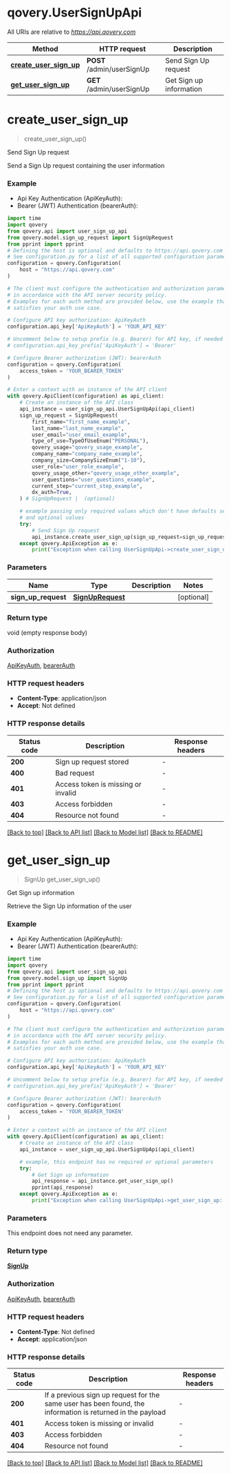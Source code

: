 # qovery.UserSignUpApi

All URIs are relative to *https://api.qovery.com*

Method | HTTP request | Description
------------- | ------------- | -------------
[**create_user_sign_up**](UserSignUpApi.md#create_user_sign_up) | **POST** /admin/userSignUp | Send Sign Up request
[**get_user_sign_up**](UserSignUpApi.md#get_user_sign_up) | **GET** /admin/userSignUp | Get Sign up information


# **create_user_sign_up**
> create_user_sign_up()

Send Sign Up request

Send a Sign Up request containing the user information

### Example

* Api Key Authentication (ApiKeyAuth):
* Bearer (JWT) Authentication (bearerAuth):

```python
import time
import qovery
from qovery.api import user_sign_up_api
from qovery.model.sign_up_request import SignUpRequest
from pprint import pprint
# Defining the host is optional and defaults to https://api.qovery.com
# See configuration.py for a list of all supported configuration parameters.
configuration = qovery.Configuration(
    host = "https://api.qovery.com"
)

# The client must configure the authentication and authorization parameters
# in accordance with the API server security policy.
# Examples for each auth method are provided below, use the example that
# satisfies your auth use case.

# Configure API key authorization: ApiKeyAuth
configuration.api_key['ApiKeyAuth'] = 'YOUR_API_KEY'

# Uncomment below to setup prefix (e.g. Bearer) for API key, if needed
# configuration.api_key_prefix['ApiKeyAuth'] = 'Bearer'

# Configure Bearer authorization (JWT): bearerAuth
configuration = qovery.Configuration(
    access_token = 'YOUR_BEARER_TOKEN'
)

# Enter a context with an instance of the API client
with qovery.ApiClient(configuration) as api_client:
    # Create an instance of the API class
    api_instance = user_sign_up_api.UserSignUpApi(api_client)
    sign_up_request = SignUpRequest(
        first_name="first_name_example",
        last_name="last_name_example",
        user_email="user_email_example",
        type_of_use=TypeOfUseEnum("PERSONAL"),
        qovery_usage="qovery_usage_example",
        company_name="company_name_example",
        company_size=CompanySizeEnum("1-10"),
        user_role="user_role_example",
        qovery_usage_other="qovery_usage_other_example",
        user_questions="user_questions_example",
        current_step="current_step_example",
        dx_auth=True,
    ) # SignUpRequest |  (optional)

    # example passing only required values which don't have defaults set
    # and optional values
    try:
        # Send Sign Up request
        api_instance.create_user_sign_up(sign_up_request=sign_up_request)
    except qovery.ApiException as e:
        print("Exception when calling UserSignUpApi->create_user_sign_up: %s\n" % e)
```


### Parameters

Name | Type | Description  | Notes
------------- | ------------- | ------------- | -------------
 **sign_up_request** | [**SignUpRequest**](SignUpRequest.md)|  | [optional]

### Return type

void (empty response body)

### Authorization

[ApiKeyAuth](../README.md#ApiKeyAuth), [bearerAuth](../README.md#bearerAuth)

### HTTP request headers

 - **Content-Type**: application/json
 - **Accept**: Not defined


### HTTP response details

| Status code | Description | Response headers |
|-------------|-------------|------------------|
**200** | Sign up request stored |  -  |
**400** | Bad request |  -  |
**401** | Access token is missing or invalid |  -  |
**403** | Access forbidden |  -  |
**404** | Resource not found |  -  |

[[Back to top]](#) [[Back to API list]](../README.md#documentation-for-api-endpoints) [[Back to Model list]](../README.md#documentation-for-models) [[Back to README]](../README.md)

# **get_user_sign_up**
> SignUp get_user_sign_up()

Get Sign up information

Retrieve the Sign Up information of the user

### Example

* Api Key Authentication (ApiKeyAuth):
* Bearer (JWT) Authentication (bearerAuth):

```python
import time
import qovery
from qovery.api import user_sign_up_api
from qovery.model.sign_up import SignUp
from pprint import pprint
# Defining the host is optional and defaults to https://api.qovery.com
# See configuration.py for a list of all supported configuration parameters.
configuration = qovery.Configuration(
    host = "https://api.qovery.com"
)

# The client must configure the authentication and authorization parameters
# in accordance with the API server security policy.
# Examples for each auth method are provided below, use the example that
# satisfies your auth use case.

# Configure API key authorization: ApiKeyAuth
configuration.api_key['ApiKeyAuth'] = 'YOUR_API_KEY'

# Uncomment below to setup prefix (e.g. Bearer) for API key, if needed
# configuration.api_key_prefix['ApiKeyAuth'] = 'Bearer'

# Configure Bearer authorization (JWT): bearerAuth
configuration = qovery.Configuration(
    access_token = 'YOUR_BEARER_TOKEN'
)

# Enter a context with an instance of the API client
with qovery.ApiClient(configuration) as api_client:
    # Create an instance of the API class
    api_instance = user_sign_up_api.UserSignUpApi(api_client)

    # example, this endpoint has no required or optional parameters
    try:
        # Get Sign up information
        api_response = api_instance.get_user_sign_up()
        pprint(api_response)
    except qovery.ApiException as e:
        print("Exception when calling UserSignUpApi->get_user_sign_up: %s\n" % e)
```


### Parameters
This endpoint does not need any parameter.

### Return type

[**SignUp**](SignUp.md)

### Authorization

[ApiKeyAuth](../README.md#ApiKeyAuth), [bearerAuth](../README.md#bearerAuth)

### HTTP request headers

 - **Content-Type**: Not defined
 - **Accept**: application/json


### HTTP response details

| Status code | Description | Response headers |
|-------------|-------------|------------------|
**200** | If a previous sign up request for the same user has been found, the information is returned in the payload |  -  |
**401** | Access token is missing or invalid |  -  |
**403** | Access forbidden |  -  |
**404** | Resource not found |  -  |

[[Back to top]](#) [[Back to API list]](../README.md#documentation-for-api-endpoints) [[Back to Model list]](../README.md#documentation-for-models) [[Back to README]](../README.md)

